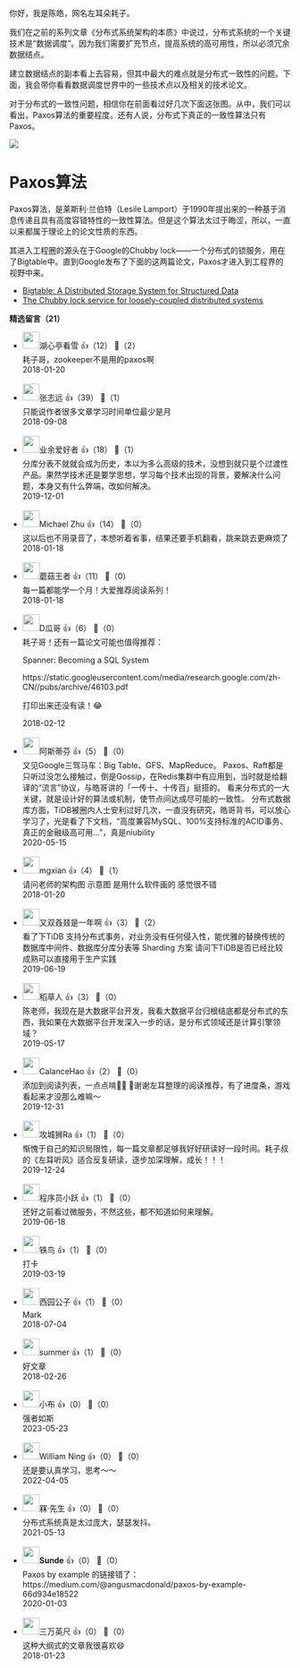 你好，我是陈皓，网名左耳朵耗子。

我们在之前的系列文章《分布式系统架构的本质》中说过，分布式系统的一个关键技术是“数据调度”。因为我们需要扩充节点，提高系统的高可用性，所以必须冗余数据结点。

建立数据结点的副本看上去容易，但其中最大的难点就是分布式一致性的问题。下面，我会带你看看数据调度世界中的一些技术点以及相关的技术论文。

对于分布式的一致性问题，相信你在前面看过好几次下面这张图。从中，我们可以看出，Paxos算法的重要程度。还有人说，分布式下真正的一致性算法只有Paxos。

![](https://static001.geekbang.org/resource/image/95/50/95e0fd0862be0e3489713687bf363f50.png?wh=656%2A348)

# Paxos算法

Paxos算法，是莱斯利·兰伯特（Lesile Lamport）于1990年提出来的一种基于消息传递且具有高度容错特性的一致性算法。但是这个算法太过于晦涩，所以，一直以来都属于理论上的论文性质的东西。

其进入工程圈的源头在于Google的Chubby lock——一个分布式的锁服务，用在了Bigtable中。直到Google发布了下面的这两篇论文，Paxos才进入到工程界的视野中来。

- [Bigtable: A Distributed Storage System for Structured Data](https://static.googleusercontent.com/media/research.google.com/en//archive/bigtable-osdi06.pdf)
- [The Chubby lock service for loosely-coupled distributed systems](https://static.googleusercontent.com/media/research.google.com/en//archive/chubby-osdi06.pdf)
<div><strong>精选留言（21）</strong></div><ul>
<li><img src="https://static001.geekbang.org/account/avatar/00/0f/9d/83/968da410.jpg" width="30px"><span>湖心亭看雪</span> 👍（12） 💬（2）<div>耗子哥，zookeeper不是用的paxos啊</div>2018-01-20</li><br/><li><img src="https://static001.geekbang.org/account/avatar/00/0f/ee/16/6484dede.jpg" width="30px"><span>张志远</span> 👍（39） 💬（1）<div>只能说作者很多文章学习时间单位最少是月</div>2018-09-08</li><br/><li><img src="https://static001.geekbang.org/account/avatar/00/16/a0/a3/8da99bb0.jpg" width="30px"><span>业余爱好者</span> 👍（18） 💬（1）<div>分库分表不就就会成为历史，本以为多么高级的技术，没想到就只是个过渡性产品。果然学技术还是要学思想，学习每个技术出现的背景，要解决什么问题，本身又有什么弊端，改如何解决。</div>2019-12-01</li><br/><li><img src="https://static001.geekbang.org/account/avatar/00/0f/89/f4/2b89d2dc.jpg" width="30px"><span>Michael Zhu</span> 👍（14） 💬（0）<div>这以后也不用录音了，本想听着省事，结果还要手机翻看，跳来跳去更麻烦了</div>2018-01-18</li><br/><li><img src="https://static001.geekbang.org/account/avatar/00/0f/50/93/c67d4f03.jpg" width="30px"><span>蘑菇王者</span> 👍（11） 💬（0）<div>每一篇都能学一个月！大爱推荐阅读系列！</div>2018-01-18</li><br/><li><img src="https://static001.geekbang.org/account/avatar/00/0f/90/60/44bf9fcc.jpg" width="30px"><span>D瓜哥</span> 👍（6） 💬（0）<div>耗子哥！还有一篇论文可能也值得推荐：

Spanner: Becoming a SQL System

https:&#47;&#47;static.googleusercontent.com&#47;media&#47;research.google.com&#47;zh-CN&#47;&#47;pubs&#47;archive&#47;46103.pdf

打印出来还没有读！😂</div>2018-02-12</li><br/><li><img src="https://static001.geekbang.org/account/avatar/00/0f/a0/a4/b060c723.jpg" width="30px"><span>阿斯蒂芬</span> 👍（5） 💬（0）<div>又见Google三驾马车：Big Table、GFS、MapReduce。
Paxos、Raft都是只听过没怎么接触过，倒是Gossip，在Redis集群中有应用到，当时就是给翻译的“流言”协议，与皓哥讲的「一传十、十传百」挺搭的。
看来分布式的一大关键，就是设计好的算法或机制，使节点间达成尽可能的一致性。
分布式数据库方面，TiDB被圈内人士安利过好几次，一直没有研究，皓哥背书，可以放心学习了，光是看了下文档，“高度兼容MySQL、100%支持标准的ACID事务、真正的金融级高可用...”，真是niubility</div>2020-05-15</li><br/><li><img src="https://static001.geekbang.org/account/avatar/00/0f/7c/16/4d1e5cc1.jpg" width="30px"><span>mgxian</span> 👍（4） 💬（1）<div>请问老师的架构图 示意图 是用什么软件画的 感觉很不错</div>2018-01-20</li><br/><li><img src="https://static001.geekbang.org/account/avatar/00/0f/42/4f/ff1ac464.jpg" width="30px"><span>又双叒叕是一年啊</span> 👍（3） 💬（2）<div>看了下TiDB 支持分布式事务，对业务没有任何侵入性，能优雅的替换传统的数据库中间件、数据库分库分表等 Sharding 方案  请问下TiDB是否已经比较成熟可以直接用于生产实践</div>2019-06-19</li><br/><li><img src="https://static001.geekbang.org/account/avatar/00/17/6f/37/7597630e.jpg" width="30px"><span>稻草人</span> 👍（3） 💬（0）<div>陈老师，我现在是大数据平台开发，我看大数据平台归根结底都是分布式的东西，我如果在大数据平台开发深入一步的话，是分布式领域还是计算引擎领域？</div>2019-05-17</li><br/><li><img src="https://static001.geekbang.org/account/avatar/00/15/61/31/211ac1a9.jpg" width="30px"><span>CalanceHao</span> 👍（2） 💬（0）<div>添加到阅读列表，一点点啃💪🏻
🙏谢谢左耳整理的阅读推荐，有了进度条，游戏看起来才没那么难嘛～</div>2019-12-31</li><br/><li><img src="https://static001.geekbang.org/account/avatar/00/19/a6/9b/20b9fce3.jpg" width="30px"><span>攻城狮Ra</span> 👍（1） 💬（0）<div>惭愧于自己的知识局限性，每一篇文章都足够我好好研读好一段时间。耗子叔的《左耳听风》适合反复研读，逐步加深理解，成长！！！</div>2019-12-24</li><br/><li><img src="https://static001.geekbang.org/account/avatar/00/0f/7e/bb/947c329a.jpg" width="30px"><span>程序员小跃</span> 👍（1） 💬（0）<div>还好之前看过微服务，不然这些，都不知道如何来理解。</div>2019-06-18</li><br/><li><img src="https://static001.geekbang.org/account/avatar/00/12/bb/be/0f96379d.jpg" width="30px"><span>铁鸟</span> 👍（1） 💬（0）<div>打卡</div>2019-03-19</li><br/><li><img src="https://static001.geekbang.org/account/avatar/00/10/36/04/9fa7e773.jpg" width="30px"><span>西园公子</span> 👍（1） 💬（0）<div>Mark</div>2018-07-04</li><br/><li><img src="https://static001.geekbang.org/account/avatar/00/0f/42/46/274d8dcc.jpg" width="30px"><span>summer</span> 👍（1） 💬（0）<div>好文章</div>2018-02-26</li><br/><li><img src="https://static001.geekbang.org/account/avatar/00/2c/db/b8/5e6ecfbf.jpg" width="30px"><span>小布</span> 👍（0） 💬（0）<div>强者如斯</div>2023-05-23</li><br/><li><img src="https://static001.geekbang.org/account/avatar/00/18/4b/d7/f46c6dfd.jpg" width="30px"><span>William Ning</span> 👍（0） 💬（0）<div>还是要认真学习，思考～～</div>2022-04-05</li><br/><li><img src="https://static001.geekbang.org/account/avatar/00/16/0f/70/f59db672.jpg" width="30px"><span>槑·先生</span> 👍（0） 💬（0）<div>分布式系统真是太过庞大，瑟瑟发抖。</div>2021-05-13</li><br/><li><img src="https://static001.geekbang.org/account/avatar/00/10/9d/4e/546db84a.jpg" width="30px"><span>__Sunde__</span> 👍（0） 💬（0）<div>Paxos by example 的链接错了： https:&#47;&#47;medium.com&#47;@angusmacdonald&#47;paxos-by-example-66d934e18522</div>2020-01-03</li><br/><li><img src="https://static001.geekbang.org/account/avatar/00/0f/93/51/10a500bf.jpg" width="30px"><span>三万英尺</span> 👍（0） 💬（0）<div>这种大纲式的文章我很喜欢😄</div>2018-01-23</li><br/>
</ul>